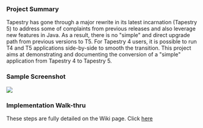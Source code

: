 ### Project Summary ###
Tapestry has gone through a major rewrite in its latest incarnation (Tapestry 5) to address some of complaints from previous releases and also leverage new features in Java.
As a result, there is no "simple" and direct upgrade path from previous versions to T5. For Tapestry 4 users, it is possible to run T4 and T5 applications side-by-side to smooth the transition.
This project aims at demonstrating and documenting the conversion of a "simple" application from Tapestry 4 to Tapestry 5.


### Sample Screenshot ###
[![](http://tapestry5-appfuse.googlecode.com/svn/trunk/src/main/docs/t5-appfuse.png)](http://tapestry5-appfuse.googlecode.com)

### Implementation Walk-thru ###

These steps are fully detailed on the Wiki page. Click [here](http://code.google.com/p/tapestry5-appfuse/wiki/DetailedSteps)